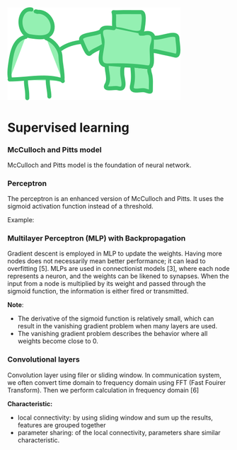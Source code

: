![supervised bot](https://raw.githubusercontent.com/lamegaton/Machine-Learning-and-AI-Examples/b8b14c640610ffa39ee9c1e77d3a33640ac50b4d/Assets/supervised_plain.svg)
---

# Supervised learning

### McCulloch and Pitts model
McCulloch and Pitts model is the foundation of neural network. 


### Perceptron
The perceptron is an enhanced version of McCulloch and Pitts. It uses the sigmoid activation function instead of a threshold.

Example:

### Multilayer Perceptron (MLP) with Backpropagation

Gradient descent is employed in MLP to update the weights. Having more nodes does not necessarily mean better performance; it can lead to overfitting [5]. MLPs are used in connectionist models [3], where each node represents a neuron, and the weights can be likened to synapses. When the input from a node is multiplied by its weight and passed through the sigmoid function, the information is either fired or transmitted.

**Note**:
- The derivative of the sigmoid function is relatively small, which can result in the vanishing gradient problem when many layers are used.
- The vanishing gradient problem describes the behavior where all weights become close to 0.

### Convolutional layers
Convolution layer using filer or sliding window. 
In communication system, we often convert time domain to frequency domain using FFT (Fast Fouirer Transform).
Then we perform calculation in frequency domain [6]  

**Characteristic:**
- local connectivity: by using sliding window and sum up the results, features are grouped together
- parameter sharing: of the local connectivity, parameters share similar characteristic.
